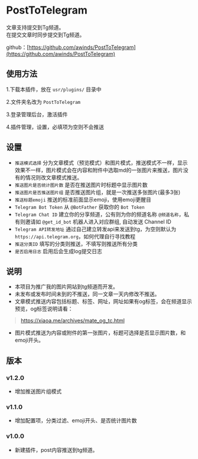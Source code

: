 # PostToTelegram

文章支持提交到Tg频道。  
在提交文章时同步提交到Tg频道。  
 
github：[https://github.com/awinds/PostToTelegram](https://github.com/awinds/PostToTelegram) 

## 使用方法  

1.下载本插件，放在 `usr/plugins/` 目录中

2.文件夹名改为 `PostToTelegram`

3.登录管理后台，激活插件

4.插件管理，设置，必填项为空则不会推送

## 设置

+ `推送模式选择` 分为文章模式（预览模式）和图片模式，推送模式不一样，显示效果不一样，图片模式会在内容和附件中选取md的一张图片来推送，图片没有的情况则改文章模式推送。
+ `推送图片是否统计图片数` 是否在推送图片时标题中显示图片数
+ `推送图片是否推送图片组` 是否推送图片组，就是一次推送多张图片(最多3张)
+ `推送标题emoji` 推送的标准前面显示emoji，使用emoji更醒目
+ `Telegram Bot Token` 从 `@BotFather` 获取你的 `Bot Token`
+ `Telegram Chat ID` 建立你的分享频道，公有则为你的频道名称 `@频道名称`，私有则邀请如 `@get_id_bot` 机器人进入对应群组, 自动发送 Channel ID
+ `Telegram API转发地址` 通过自己建立转发api来发送到tg，为空则默认为`https://api.telegram.org`，如何代理自行寻找教程
+ `推送分类ID` 填写的分类则推送，不填写则推送所有分类
+ `是否启用日志` 启用后会生成log提交日志

## 说明
- 本项目为推广我的图片网站到tg频道而开发。
- 未发布或发布时间未到的不推送，同一文章一天内修改不推送。
- 文章模式推送内容包括标题、标签、网址，网址如果有og标签，会在频道显示预览，og标签说明请看：
> https://xiaoa.me/archives/mate_og_tc.html
- 图片模式推送为内容或附件的第一张图片，标题可选择是否显示图片数，和emoji开头。

## 版本
### v1.2.0
- 增加推送图片组模式

### v1.1.0
- 增加配置项，分类过滤、emoji开头、是否统计图片数

### v1.0.0
- 新建插件，post内容推送到tg频道。